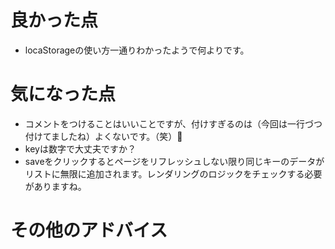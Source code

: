 # 良かった点
- locaStorageの使い方一通りわかったようで何よりです。

# 気になった点
- コメントをつけることはいいことですが、付けすぎるのは（今回は一行づつ付けてましたね）よくないです。（笑）
- keyは数字で大丈夫ですか？
- saveをクリックするとページをリフレッシュしない限り同じキーのデータがリストに無限に追加されます。レンダリングのロジックをチェックする必要がありますね。

# その他のアドバイス
<!-- TODO: More Advices -->